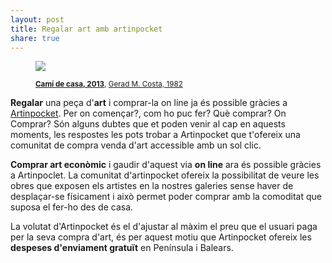 ```yaml
---
layout: post
title: Regalar art amb artinpocket
share: true
---
```


<figure class="text-center">
	<img src="http://www.artinpocket.cat/wp-content/uploads/2014/02/cami-de-casa-gerard-martinez-costa-2013-397.jpg">
	<figcaption>
		<p><small><strong><a href="http://www.artinpocket.cat/product/cami-de-casa-gerard-martinez-costa-2013-397/">Camí de casa, 2013</a></strong>, <a href="http://www.artinpocket.cat/product-tag/gerard-martinez-costa/">Gerad M. Costa, 1982</a></small></p>
	</figcaption>
</figure>

**Regalar** una peça d'**art** i comprar-la on line ja és possible gràcies a [Artinpocket](http://www.artinpocket.cat/). Per on començar?, com ho puc fer? Què comprar? On Comprar? Són alguns dubtes que et poden venir al cap en aquests moments, les respostes les pots trobar a Artinpocket que t'ofereix una comunitat de compra venda d'art accessible amb un sol clic.

**Comprar art econòmic** i gaudir d'aquest via **on line** ara és possible gràcies a Artinpoclet. La comunitat d'artinpocket ofereix la possibilitat de veure les obres que exposen els artistes en la nostres galeries sense haver de desplaçar-se físicament i això permet poder comprar amb la comoditat que suposa el  fer-ho des de casa.

La volutat d'Artinpocket és el d'ajustar al màxim el preu que el usuari paga per la seva compra d'art, és per aquest motiu que Artinpocket ofereix les **despeses d'enviament gratuït** en Península i Balears.